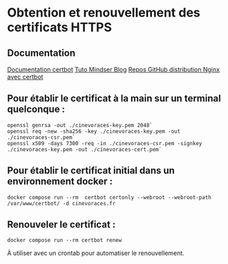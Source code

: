 # Obtention et renouvellement des certificats HTTPS

## Documentation
[Documentation certbot](https://certbot.eff.org/instructions?ws=nginx&os=osx)
[Tuto Mindser Blog](https://mindsers.blog/post/https-using-nginx-certbot-docker/)
[Repos GitHub distribution Nginx avec certbot](https://github.com/JonasAlfredsson/docker-nginx-certbot)

## Pour établir le certificat à la main sur un terminal quelconque :
```
openssl genrsa -out ./cinevoraces-key.pem 2048`
openssl req -new -sha256 -key ./cinevoraces-key.pem -out ./cinevoraces-csr.pem`
openssl x509 -days 7300 -req -in ./cinevoraces-csr.pem -signkey ./cinevoraces-key.pem -out ./cinevoraces-cert.pem`
```

## Pour établir le certificat initial dans un environnement docker :
```
docker compose run --rm  certbot certonly --webroot --webroot-path /var/www/certbot/ -d cinevoraces.fr
```

## Renouveler le certificat :
```
docker compose run --rm certbot renew
```

À utiliser avec un crontab pour automatiser le renouvellement.
